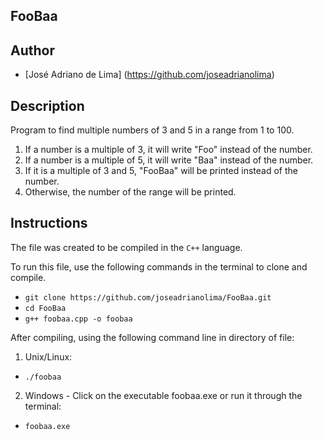 ## FooBaa

## Author
 - [José Adriano de Lima] (https://github.com/joseadrianolima)
 
## Description
Program to find multiple numbers of 3 and 5 in a range from 1 to 100.
  1) If a number is a multiple of 3, it will write "Foo" instead of the number.
  2) If a number is a multiple of 5, it will write "Baa" instead of the number.
  3) If it is a multiple of 3 and 5, "FooBaa" will be printed instead of the number.
  4) Otherwise, the number of the range will be printed.
  
## Instructions

The file was created to be compiled in the `C++` language.

To run this file, use the following commands in the terminal to clone and compile.

- `git clone https://github.com/joseadrianolima/FooBaa.git`
- `cd FooBaa`
- `g++ foobaa.cpp -o foobaa`
  
After compiling, using the following command line in directory of file:
1) Unix/Linux:
- `./foobaa`
    
2) Windows - Click on the executable foobaa.exe or run it through the terminal:
- `foobaa.exe`
  
